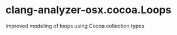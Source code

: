 clang-analyzer-osx.cocoa.Loops
==============================

Improved modeling of loops using Cocoa collection types
